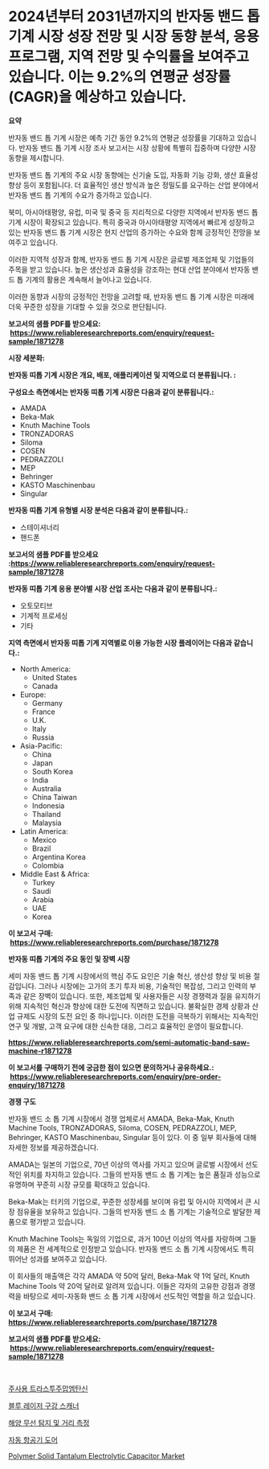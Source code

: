 <p><h1>2024년부터 2031년까지의 반자동 밴드 톱 기계 시장 성장 전망 및 시장 동향 분석, 응용 프로그램, 지역 전망 및 수익률을 보여주고 있습니다. 이는 9.2%의 연평균 성장률(CAGR)을 예상하고 있습니다.</h1></p><p><strong>요약</strong></p>
<p><p>반자동 밴드 톱 기계 시장은 예측 기간 동안 9.2%의 연평균 성장률을 기대하고 있습니다. 반자동 밴드 톱 기계 시장 조사 보고서는 시장 상황에 특별히 집중하며 다양한 시장 동향을 제시합니다. </p><p>반자동 밴드 톱 기계의 주요 시장 동향에는 신기술 도입, 자동화 기능 강화, 생산 효율성 향상 등이 포함됩니다. 더 효율적인 생산 방식과 높은 정밀도를 요구하는 산업 분야에서 반자동 밴드 톱 기계의 수요가 증가하고 있습니다.</p><p>북미, 아시아태평양, 유럽, 미국 및 중국 등 지리적으로 다양한 지역에서 반자동 밴드 톱 기계 시장이 확장되고 있습니다. 특히 중국과 아시아태평양 지역에서 빠르게 성장하고 있는 반자동 밴드 톱 기계 시장은 현지 산업의 증가하는 수요와 함께 긍정적인 전망을 보여주고 있습니다. </p><p>이러한 지역적 성장과 함께, 반자동 밴드 톱 기계 시장은 글로벌 제조업체 및 기업들의 주목을 받고 있습니다. 높은 생산성과 효율성을 강조하는 현대 산업 분야에서 반자동 밴드 톱 기계의 활용은 계속해서 늘어나고 있습니다.</p><p>이러한 동향과 시장의 긍정적인 전망을 고려할 때, 반자동 밴드 톱 기계 시장은 미래에 더욱 꾸준한 성장을 기대할 수 있을 것으로 판단됩니다.</p></p>
<p><strong>보고서의 샘플 PDF를 받으세요: &nbsp;<a href="https://www.reliableresearchreports.com/enquiry/request-sample/1871278">https://www.reliableresearchreports.com/enquiry/request-sample/1871278</a></strong></p>
<p><strong>시장 세분화:</strong></p>
<p><strong> 반자동 띠톱 기계 시장은 개요, 배포, 애플리케이션 및 지역으로 더 분류됩니다. :</strong></p>
<p><strong>구성요소 측면에서는 반자동 띠톱 기계 시장은 다음과 같이 분류됩니다.:</strong></p>
<p><ul><li>AMADA</li><li>Beka-Mak</li><li>Knuth Machine Tools</li><li>TRONZADORAS</li><li>Siloma</li><li>COSEN</li><li>PEDRAZZOLI</li><li>MEP</li><li>Behringer</li><li>KASTO Maschinenbau</li><li>Singular</li></ul></p>
<p><strong> 반자동 띠톱 기계 유형별 시장 분석은 다음과 같이 분류됩니다.:</strong></p>
<p><ul><li>스테이셔너리</li><li>핸드폰</li></ul></p>
<p><strong>보고서의 샘플 PDF를 받으세요 :<a href="https://www.reliableresearchreports.com/enquiry/request-sample/1871278">https://www.reliableresearchreports.com/enquiry/request-sample/1871278</a></strong></p>
<p><strong> 반자동 띠톱 기계 응용 분야별 시장 산업 조사는 다음과 같이 분류됩니다.:</strong></p>
<p><ul><li>오토모티브</li><li>기계적 프로세싱</li><li>기타</li></ul></p>
<p><strong>지역 측면에서 반자동 띠톱 기계 지역별로 이용 가능한 시장 플레이어는 다음과 같습니다.:</strong></p>
<p><ul>
    <li>
        North America:
        <ul>
            <li>United States</li>
            <li>Canada</li>
        </ul>
    </li>
    <li>
        Europe:
        <ul>
            <li>Germany</li>
            <li>France</li>
            <li>U.K.</li>
            <li>Italy</li>
            <li>Russia</li>
        </ul>
    </li>
    <li>
        Asia-Pacific:
        <ul>
            <li>China</li>
            <li>Japan</li>
            <li>South Korea</li>
            <li>India</li>
            <li>Australia</li>
            <li>China Taiwan</li>
            <li>Indonesia</li>
            <li>Thailand</li>
            <li>Malaysia</li>
        </ul>
    </li>
    <li>
        Latin America:
        <ul>
            <li>Mexico</li>
            <li>Brazil</li>
            <li>Argentina Korea</li>
            <li>Colombia</li>
        </ul>
    </li>
    <li>
        Middle East & Africa:
        <ul>
            <li>Turkey</li>
            <li>Saudi</li>
            <li>Arabia</li>
            <li>UAE</li>
            <li>Korea</li>
        </ul>
    </li>
    </ul></p>
<p><strong>이 보고서 구매: &nbsp;<a href="https://www.reliableresearchreports.com/purchase/1871278">https://www.reliableresearchreports.com/purchase/1871278</a></strong></p>
<p><strong>반자동 띠톱 기계의 주요 동인 및 장벽 시장</strong></p>
<p><p>세미 자동 밴드 톱 기계 시장에서의 핵심 주도 요인은 기술 혁신, 생산성 향상 및 비용 절감입니다. 그러나 시장에는 고가의 초기 투자 비용, 기술적인 복잡성, 그리고 인력의 부족과 같은 장벽이 있습니다. 또한, 제조업체 및 사용자들은 시장 경쟁력과 질을 유지하기 위해 지속적인 혁신과 향상에 대한 도전에 직면하고 있습니다. 불확실한 경제 상황과 산업 규제도 시장의 도전 요인 중 하나입니다. 이러한 도전을 극복하기 위해서는 지속적인 연구 및 개발, 고객 요구에 대한 신속한 대응, 그리고 효율적인 운영이 필요합니다.</p></p>
<p><strong><a href="https://www.reliableresearchreports.com/semi-automatic-band-saw-machine-r1871278">https://www.reliableresearchreports.com/semi-automatic-band-saw-machine-r1871278</a></strong></p>
<p><strong>이 보고서를 구매하기 전에 궁금한 점이 있으면 문의하거나 공유하세요.: &nbsp;<a href="https://www.reliableresearchreports.com/enquiry/pre-order-enquiry/1871278">https://www.reliableresearchreports.com/enquiry/pre-order-enquiry/1871278</a></strong></p>
<p><strong>경쟁 구도</strong></p>
<p><p>반자동 밴드 소 톱 기계 시장에서 경쟁 업체로서 AMADA, Beka-Mak, Knuth Machine Tools, TRONZADORAS, Siloma, COSEN, PEDRAZZOLI, MEP, Behringer, KASTO Maschinenbau, Singular 등이 있다. 이 중 일부 회사들에 대해 자세한 정보를 제공하겠습니다.</p><p>AMADA는 일본의 기업으로, 70년 이상의 역사를 가지고 있으며 글로벌 시장에서 선도적인 위치를 차지하고 있습니다. 그들의 반자동 밴드 소 톱 기계는 높은 품질과 성능으로 유명하며 꾸준히 시장 규모를 확대하고 있습니다.</p><p>Beka-Mak는 터키의 기업으로, 꾸준한 성장세를 보이며 유럽 및 아시아 지역에서 큰 시장 점유율을 보유하고 있습니다. 그들의 반자동 밴드 소 톱 기계는 기술적으로 발달한 제품으로 평가받고 있습니다.</p><p>Knuth Machine Tools는 독일의 기업으로, 과거 100년 이상의 역사를 자랑하며 그들의 제품은 전 세계적으로 인정받고 있습니다. 반자동 밴드 소 톱 기계 시장에서도 특히 뛰어난 성과를 보여주고 있습니다.</p><p>이 회사들의 매출액은 각각 AMADA 약 50억 달러, Beka-Mak 약 1억 달러, Knuth Machine Tools 약 20억 달러로 알려져 있습니다. 이들은 각자의 고유한 강점과 경쟁력을 바탕으로 세미-자동화 밴드 소 톱 기계 시장에서 선도적인 역할을 하고 있습니다.</p></p>
<p><strong>이 보고서 구매: &nbsp; <a href="https://www.reliableresearchreports.com/purchase/1871278">https://www.reliableresearchreports.com/purchase/1871278</a></strong></p>
<p><strong>보고서의 샘플 PDF를 받으세요: &nbsp;<a href="https://www.reliableresearchreports.com/enquiry/request-sample/1871278">https://www.reliableresearchreports.com/enquiry/request-sample/1871278</a></strong><strong></strong></p>
<p>&nbsp;</p>
<p><p><a href="https://github.com/rifqimuhammad018/Market-Research-Report-List-1/blob/main/1815311106991.md">주사용 트라스투주맙엠탄신</a></p><p><a href="https://medium.com/@dessierohan2023/%ED%91%B8%EB%A5%B8-%EB%A0%88%EC%9D%B4%EC%A0%80-%EB%B0%B0%EB%82%B4%EA%B0%90%EC%A7%80%EA%B8%B0-%EC%8B%9C%EC%9E%A5-%EA%B7%9C%EB%AA%A8-cagr-%ED%8A%B8%EB%A0%8C%EB%93%9C-2024-2030-f8112a9f455e">블루 레이저 구강 스캐너</a></p><p><a href="https://github.com/kvbohdfy111/Market-Research-Report-List-1/blob/main/3010257106990.md">해양 무선 탐지 및 거리 측정</a></p><p><a href="https://medium.com/@carmellalang1/%EC%9E%90%EB%8F%99-%EB%B9%84%ED%96%89%EA%B8%B0-%EB%AC%B8-%EC%8B%9C%EC%9E%A5%EC%9D%80-%EC%8B%9C%EC%9E%A5-%EC%A0%90%EC%9C%A0%EC%9C%A8-%ED%81%AC%EA%B8%B0-%EB%B0%8F-2031%EB%85%84%EA%B9%8C%EC%A7%80-%EC%98%88%EC%83%81%EB%90%9C-%EC%98%88%EC%B8%A1%EC%97%90-%EC%B4%88%EC%A0%90%EC%9D%84-%EB%A7%9E%EC%B6%A5%EB%8B%88%EB%8B%A4-c9b71b9e8478">자동 항공기 도어</a></p><p><a href="https://issuu.com/reportprime-2/docs/polymer-solid-tantalum-electrolytic-capacitor-mark">Polymer Solid Tantalum Electrolytic Capacitor Market</a></p></p>